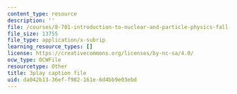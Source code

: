 ```yaml
---
content_type: resource
description: ''
file: /courses/8-701-introduction-to-nuclear-and-particle-physics-fall-2020/da042b1336eff982161e6d4bb9e03ebd_BqZ8TiM-UVs.srt
file_size: 13755
file_type: application/x-subrip
learning_resource_types: []
license: https://creativecommons.org/licenses/by-nc-sa/4.0/
ocw_type: OCWFile
resourcetype: Other
title: 3play caption file
uid: da042b13-36ef-f982-161e-6d4bb9e03ebd
---
```


